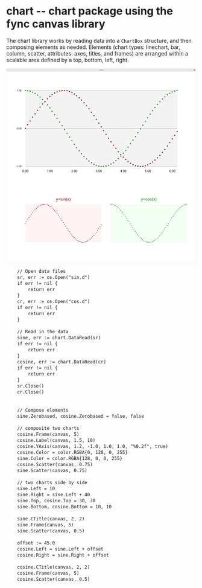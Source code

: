 # chart -- chart package using the fync canvas library

The chart library works by reading data into a ```ChartBox``` structure, and then composing elements as needed.
Elements (chart types: linechart, bar, column, scatter, attributes: axes, titles, and frames) are arranged
within a scalable area defined by a top, bottom, left, right.

![chart](sine-cosine.png)

```
	// Open data files
	sr, err := os.Open("sin.d")
	if err != nil {
		return err
	}
	cr, err := os.Open("cos.d")
	if err != nil {
		return err
	}

	// Read in the data
	sine, err := chart.DataRead(sr)
	if err != nil {
		return err
	}
	cosine, err := chart.DataRead(cr)
	if err != nil {
		return err
	}
	sr.Close()
	cr.Close()


	// Compose elements
	sine.Zerobased, cosine.Zerobased = false, false

	// composite two charts
	cosine.Frame(canvas, 5)
	cosine.Label(canvas, 1.5, 10)
	cosine.YAxis(canvas, 1.2, -1.0, 1.0, 1.0, "%0.2f", true)
	cosine.Color = color.RGBA{0, 128, 0, 255}
	sine.Color = color.RGBA{128, 0, 0, 255}
	cosine.Scatter(canvas, 0.75)
	sine.Scatter(canvas, 0.75)

	// two charts side by side
	sine.Left = 10
	sine.Right = sine.Left + 40
	sine.Top, cosine.Top = 30, 30
	sine.Bottom, cosine.Bottom = 10, 10

	sine.CTitle(canvas, 2, 2)
	sine.Frame(canvas, 5)
	sine.Scatter(canvas, 0.5)

	offset := 45.0
	cosine.Left = sine.Left + offset
	cosine.Right = sine.Right + offset

	cosine.CTitle(canvas, 2, 2)
	cosine.Frame(canvas, 5)
	cosine.Scatter(canvas, 0.5)

```